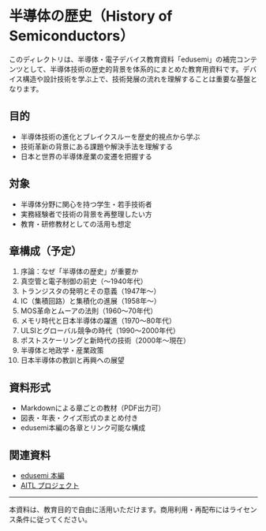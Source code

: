 # 半導体の歴史（History of Semiconductors）

このディレクトリは、半導体・電子デバイス教育資料「edusemi」の補完コンテンツとして、半導体技術の歴史的背景を体系的にまとめた教育用資料です。デバイス構造や設計技術を学ぶ上で、技術発展の流れを理解することは重要な基盤となります。

## 目的

- 半導体技術の進化とブレイクスルーを歴史的視点から学ぶ
- 技術革新の背景にある課題や解決手法を理解する
- 日本と世界の半導体産業の変遷を把握する

## 対象

- 半導体分野に関心を持つ学生・若手技術者
- 実務経験者で技術の背景を再整理したい方
- 教育・研修教材としての活用も想定

## 章構成（予定）

1. 序論：なぜ「半導体の歴史」が重要か
2. 真空管と電子制御の前史（〜1940年代）
3. トランジスタの発明とその意義（1947年〜）
4. IC（集積回路）と集積化の進展（1958年〜）
5. MOS革命とムーアの法則（1960〜70年代）
6. メモリ時代と日本半導体の躍進（1970〜80年代）
7. ULSIとグローバル競争の時代（1990〜2000年代）
8. ポストスケーリングと新時代の技術（2000年〜現在）
9. 半導体と地政学・産業政策
10. 日本半導体の教訓と再興への展望

## 資料形式

- Markdownによる章ごとの教材（PDF出力可）
- 図表・年表・クイズ形式のまとめ付き
- edusemi本編の各章とリンク可能な構成

## 関連資料

- [edusemi 本編](https://github.com/Samizo-AITL/edusemi)
- [AITL プロジェクト](https://github.com/Samizo-AITL/AITL)

---

本資料は、教育目的で自由に活用いただけます。商用利用・再配布にはライセンス条件に従ってください。
